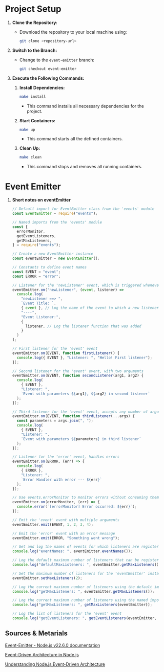 # Project Setup

1. **Clone the Repository:**

   - Download the repository to your local machine using:

     ```bash
     git clone <repository-url>
     ```

2. **Switch to the Branch:**

   - Change to the `event-emitter` branch:

     ```bash
     git checkout event-emitter
     ```

3. **Execute the Following Commands:**

   1. **Install Dependencies:**

      ```bash
      make install
      ```

      - This command installs all necessary dependencies for the project.

   2. **Start Containers:**

      ```bash
      make up
      ```

      - This command starts all the defined containers.

   3. **Clean Up:**

      ```bash
      make clean
      ```

      - This command stops and removes all running containers.

# Event Emitter

1. **Short notes on eventEmitter**

   ```javascript
   // Default import for EventEmitter class from the 'events' module
   const EventEmitter = require("events");

   // Named imports from the 'events' module
   const {
     errorMonitor,
     getEventListeners,
     getMaxListeners,
   } = require("events");

   // Create a new EventEmitter instance
   const eventEmitter = new EventEmitter();

   // Constants to define event names
   const EVENT = "event";
   const ERROR = "error";

   // Listener for the 'newListener' event, which is triggered whenever a new listener is added
   eventEmitter.on("newListener", (event, listener) =>
     console.log(
       "newListener ==> ",
       `Event Title: `,
       { event }, // Log the name of the event to which a new listener is added
       "----",
       "Event Listener:",
       {
         listener, // Log the listener function that was added
       }
     )
   );

   // First listener for the 'event' event
   eventEmitter.on(EVENT, function firstListener() {
     console.log({ EVENT }, "Listener: ", "Hello! First listener");
   });

   // Second listener for the 'event' event, with two arguments
   eventEmitter.on(EVENT, function secondListener(arg1, arg2) {
     console.log(
       { EVENT },
       "Listener: ",
       `Event with parameters ${arg1}, ${arg2} in second listener`
     );
   });

   // Third listener for the 'event' event, accepts any number of arguments
   eventEmitter.on(EVENT, function thirdListener(...args) {
     const parameters = args.join(", ");
     console.log(
       { EVENT },
       "Listener: ",
       `Event with parameters ${parameters} in third listener`
     );
   });

   // Listener for the 'error' event, handles errors
   eventEmitter.on(ERROR, (err) => {
     console.log(
       { ERROR },
       "Listener: ",
       `Error Handler with error --- ${err}`
     );
   });

   // Use events.errorMonitor to monitor errors without consuming them
   eventEmitter.on(errorMonitor, (err) => {
     console.error(`[errorMonitor] Error occurred: ${err}`);
   });

   // Emit the 'event' event with multiple arguments
   eventEmitter.emit(EVENT, 1, 2, 3, 4);

   // Emit the 'error' event with an error message
   eventEmitter.emit(ERROR, "Something went wrong");

   // Get and log the names of events for which listeners are registered
   console.log("eventNames: ", eventEmitter.eventNames());

   // Log the default maximum number of listeners that can be registered for an event
   console.log("defaultMaxListeners: ", eventEmitter.getMaxListeners());

   // Set the maximum number of listeners for the 'eventEmitter' instance
   eventEmitter.setMaxListeners(2);

   // Log the current maximum number of listeners using the default import
   console.log("getMaxListeners: ", eventEmitter.getMaxListeners());

   // Log the current maximum number of listeners using the named import
   console.log("getMaxListeners: ", getMaxListeners(eventEmitter));

   // Log the list of listeners for the 'event' event
   console.log("getEventListeners: ", getEventListeners(eventEmitter, EVENT));
   ```

## Sources & Metarials

[Event-Emitter - Node.js v22.6.0 documentation](https://nodejs.org/docs/latest/api/events.html#class-eventemitter)

[Event-Driven Architecture in Node.js](https://dev.to/learn-to-earn/event-driven-architecture-in-nodejs-1o98)

[Understanding Node.js Event-Driven Architecture](https://www.freecodecamp.org/news/understanding-node-js-event-driven-architecture-223292fcbc2d/)
